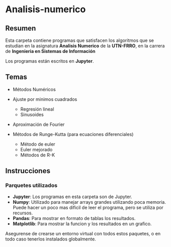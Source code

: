 # Analisis-numerico

## Resumen
Esta carpeta contiene programas que satisfacen los algoritmos que se estudian en la asignatura **Analisis Numerico** de la **UTN-FRRO**, en la carrera de **Ingenieria en Sistemas de Información**

Los programas están escritos en **Jupyter**.
## Temas
* Métodos Numéricos

* Ajuste por minimos cuadrados

    * Regresión lineal
    * Sinusoides

* Aproximación de Fourier

* Métodos de Runge-Kutta (para ecuaciones diferenciales)
    * Método de euler
    * Euler mejorado
    * Métodos de R-K

## Instrucciones
### Parquetes utilizados
* **Jupyter**: Los programas en esta carpeta son de Jupyter.
* **Numpy**: Utilizado para manejar arrays grandes utilizando poca memoria. Puede hacer un poco mas dificil de leer el programa, pero se utiliza por recursos.
* **Pandas**: Para mostrar en formato de tablas los resultados.
* **Matplotlib**: Para mostrar la funcion y los resultados en un grafico.

Asegurense de crearse un entorno virtual con todos estos paquetes, o en todo caso tenerlos instalados globalmente.